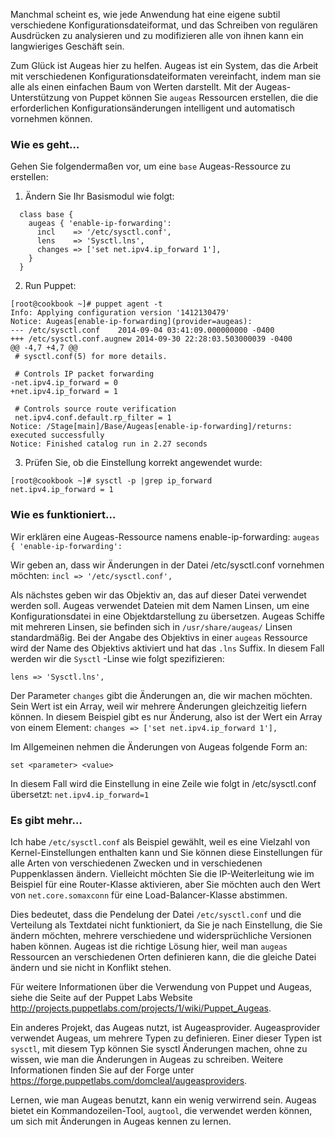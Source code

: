 Manchmal scheint es, wie jede Anwendung hat eine eigene subtil verschiedene Konfigurationsdateiformat, und das Schreiben von regulären Ausdrücken zu analysieren und zu modifizieren alle von ihnen kann ein langwieriges Geschäft sein.

Zum Glück ist Augeas hier zu helfen. Augeas ist ein System, das die Arbeit mit verschiedenen Konfigurationsdateiformaten vereinfacht, indem man sie alle als einen einfachen Baum von Werten darstellt. Mit der Augeas-Unterstützung von Puppet können Sie `augeas` Ressourcen erstellen, die die erforderlichen Konfigurationsänderungen intelligent und automatisch vornehmen können.

### Wie es geht…

Gehen Sie folgendermaßen vor, um eine `base` Augeas-Ressource zu erstellen:

1. Ändern Sie Ihr Basismodul wie folgt:

```
  class base {
    augeas { 'enable-ip-forwarding':
      incl    => '/etc/sysctl.conf',
      lens    => 'Sysctl.lns',
      changes => ['set net.ipv4.ip_forward 1'],
    }
  }
```

2. Run Puppet:

```
[root@cookbook ~]# puppet agent -t
Info: Applying configuration version '1412130479'
Notice: Augeas[enable-ip-forwarding](provider=augeas): 
--- /etc/sysctl.conf	2014-09-04 03:41:09.000000000 -0400
+++ /etc/sysctl.conf.augnew	2014-09-30 22:28:03.503000039 -0400
@@ -4,7 +4,7 @@
 # sysctl.conf(5) for more details.
 
 # Controls IP packet forwarding
-net.ipv4.ip_forward = 0
+net.ipv4.ip_forward = 1
 
 # Controls source route verification
 net.ipv4.conf.default.rp_filter = 1
Notice: /Stage[main]/Base/Augeas[enable-ip-forwarding]/returns: executed successfully
Notice: Finished catalog run in 2.27 seconds
```

3. Prüfen Sie, ob die Einstellung korrekt angewendet wurde:

```
[root@cookbook ~]# sysctl -p |grep ip_forward
net.ipv4.ip_forward = 1

```

### Wie es funktioniert…

Wir erklären eine Augeas-Ressource namens enable-ip-forwarding:
`augeas { 'enable-ip-forwarding':`

Wir geben an, dass wir Änderungen in der Datei /etc/sysctl.conf vornehmen möchten:
`incl => '/etc/sysctl.conf',`

Als nächstes geben wir das Objektiv an, das auf dieser Datei verwendet werden soll. Augeas verwendet Dateien mit dem Namen Linsen, um eine Konfigurationsdatei in eine Objektdarstellung zu übersetzen. Augeas Schiffe mit mehreren Linsen, sie befinden sich in `/usr/share/augeas/` Linsen standardmäßig. Bei der Angabe des Objektivs in einer `augeas` Ressource wird der Name des Objektivs aktiviert und hat das `.lns` Suffix. In diesem Fall werden wir die `Sysctl` -Linse wie folgt spezifizieren:

`lens => 'Sysctl.lns',`

Der Parameter `changes` gibt die Änderungen an, die wir machen möchten. Sein Wert ist ein Array, weil wir mehrere Änderungen gleichzeitig liefern können. In diesem Beispiel gibt es nur Änderung, also ist der Wert ein Array von einem Element:
`changes => ['set net.ipv4.ip_forward 1'],`

Im Allgemeinen nehmen die Änderungen von Augeas folgende Form an:

`set <parameter> <value>`

In diesem Fall wird die Einstellung in eine Zeile wie folgt in /etc/sysctl.conf übersetzt:
`net.ipv4.ip_forward=1`

### Es gibt mehr…

Ich habe `/etc/sysctl.conf` als Beispiel gewählt, weil es eine Vielzahl von Kernel-Einstellungen enthalten kann und Sie können diese Einstellungen für alle Arten von verschiedenen Zwecken und in verschiedenen Puppenklassen ändern. Vielleicht möchten Sie die IP-Weiterleitung wie im Beispiel für eine Router-Klasse aktivieren, aber Sie möchten auch den Wert von `net.core.somaxconn` für eine Load-Balancer-Klasse abstimmen.

Dies bedeutet, dass die Pendelung der Datei `/etc/sysctl.conf` und die Verteilung als Textdatei nicht funktioniert, da Sie je nach Einstellung, die Sie ändern möchten, mehrere verschiedene und widersprüchliche Versionen haben können. Augeas ist die richtige Lösung hier, weil man `augeas` Ressourcen an verschiedenen Orten definieren kann, die die gleiche Datei ändern und sie nicht in Konflikt stehen.

Für weitere Informationen über die Verwendung von Puppet und Augeas, siehe die Seite auf der Puppet Labs Website http://projects.puppetlabs.com/projects/1/wiki/Puppet_Augeas.

Ein anderes Projekt, das Augeas nutzt, ist Augeasprovider. Augeasprovider verwendet Augeas, um mehrere Typen zu definieren. Einer dieser Typen ist `sysctl`, mit diesem Typ können Sie sysctl Änderungen machen, ohne zu wissen, wie man die Änderungen in Augeas zu schreiben. Weitere Informationen finden Sie auf der Forge unter https://forge.puppetlabs.com/domcleal/augeasproviders.

Lernen, wie man Augeas benutzt, kann ein wenig verwirrend sein. Augeas bietet ein Kommandozeilen-Tool, `augtool`, die verwendet werden können, um sich mit Änderungen in Augeas kennen zu lernen.
